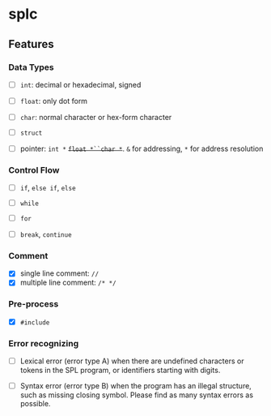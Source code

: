 # splc

## Features

### Data Types

- [ ] `int`: decimal or hexadecimal, signed

- [ ] `float`: only dot form
- [ ] `char`: normal character or hex-form character
- [ ] `struct`
- [ ] pointer: `int *`  ~~`float *``char *`~~. `&` for addressing, `*` for address resolution

### Control Flow

- [ ] `if`, `else if`, `else`

- [ ] `while`

- [ ] `for`
- [ ] `break`, `continue`

### Comment

- [x] single line comment: `//`
- [x] multiple line comment: `/* */`

### Pre-process

- [x] `#include`

### Error recognizing

- [ ] Lexical error (error type A) when there are undefined characters or tokens in the SPL program, or identifiers starting with digits.

- [ ] Syntax error (error type B) when the program has an illegal structure, such as missing closing symbol. Please find as many syntax errors as possible.



